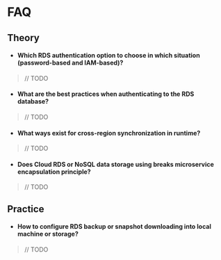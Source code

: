 # FAQ
## Theory
- #### Which RDS authentication option to choose in which situation (password-based and IAM-based)?
> // TODO
- #### What are the best practices when authenticating to the RDS database?
> // TODO
- #### What ways exist for cross-region synchronization in runtime?
> // TODO
- #### Does Cloud RDS or NoSQL data storage using breaks microservice encapsulation principle?
> // TODO
## Practice
- #### How to configure RDS backup or snapshot downloading into local machine or storage?
> // TODO
